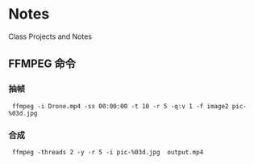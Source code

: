 # Notes
Class Projects and Notes

## FFMPEG 命令

### 抽帧
```linux
 ffmpeg -i Drone.mp4 -ss 00:00:00 -t 10 -r 5 -q:v 1 -f image2 pic-%03d.jpg
```
### 合成
```linux
 ffmpeg -threads 2 -y -r 5 -i pic-%03d.jpg  output.mp4
```
